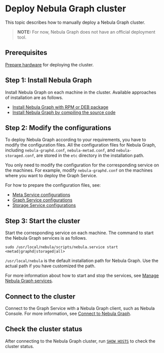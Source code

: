 # Deploy Nebula Graph cluster

This topic describes how to manually deploy a Nebula Graph cluster.

> **NOTE:** For now, Nebula Graph does not have an official deployment tool.

## Prerequisites

[Prepare hardware](1.resource-preparations.md) for deploying the cluster.

## Step 1: Install Nebula Graph

Install Nebula Graph on each machine in the cluster. Available approaches of installation are as follows.

* [Install Nebula Graph with RPM or DEB package](2.compile-and-install-nebula-graph/2.install-nebula-graph-by-rpm-or-deb.md)
* [Install Nebula Graph by compiling the source code](2.compile-and-install-nebula-graph/1.install-nebula-graph-by-compiling-the-source-code.md)

## Step 2: Modify the configurations

To deploy Nebula Graph according to your requirements, you have to modify the configuration files. All the configuration files for Nebula Graph, including `nebula-graphd.conf`, `nebula-metad.conf`, and `nebula-storaged.conf`, are stored in the `etc` directory in the installation path.

You only need to modify the configuration for the corresponding service on the machines. For example, modify `nebula-graphd.conf` on the machines where you want to deploy the Graph Service.

For how to prepare the configuration files, see:

* [Meta Service configurations](../5.configurations-and-logs/1.configurations/2.meta-config.md)
* [Graph Service configurations](../5.configurations-and-logs/1.configurations/2.graph-config.md)
* [Storage Service configurations](../5.configurations-and-logs/1.configurations/2.storage-config.md)

## Step 3: Start the cluster

Start the corresponding service on each machine. The command to start the Nebula Graph services is as follows.

```ngql
sudo /usr/local/nebula/scripts/nebula.service start <metad|graphd|storaged|all>
```

`/usr/local/nebula` is the default installation path for Nebula Graph. Use the actual path if you have customized the path.

For more information about how to start and stop the services, see [Manage Nebula Graph services](../2.quick-start/5.start-stop-service.md).

## Connect to the cluster

Connect to the Graph Service with a Nebula Graph client, such as Nebula Console. For more information, see [Connect to Nebula Graph](../2.quick-start/3.connect-to-nebula-graph.md).

## Check the cluster status

After connecting to the Nebula Graph cluster, run [`SHOW HOSTS`](../3.ngql-guide/7.general-query-statements/6.show/6.show-hosts.md) to check the cluster status.
